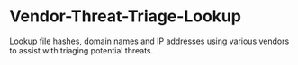 # Vendor-Threat-Triage-Lookup
Lookup file hashes, domain names and IP addresses using various vendors to assist with triaging potential threats.
